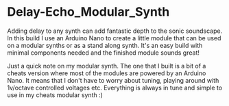 # Delay-Echo_Modular_Synth

Adding delay to any synth can add fantastic depth to the sonic soundscape. In this build I use an Arduino Nano to create a little module that can be used on a modular synths or as a stand along synth. It's an easy build with minimal components needed and the finished module sounds great!


Just a quick note on my modular synth. The one that I built is a bit of a cheats version where most of the modules are powered by an Arduino Nano. It means that I don't have to worry about tuning, playing around with 1v/octave controlled voltages etc. Everything is always in tune and simple to use in my cheats modular synth :)
